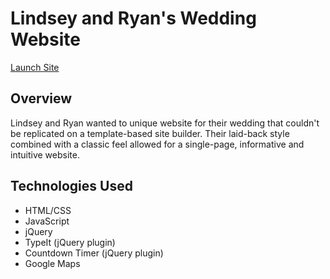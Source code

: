 # Lindsey and Ryan's Wedding Website

[Launch Site](beersbatesbattlestargalactica.com)

## Overview
Lindsey and Ryan wanted to unique website for their wedding that couldn't be replicated on a template-based site builder. Their laid-back style combined with a classic feel allowed for a single-page, informative and intuitive website. 

## Technologies Used
* HTML/CSS
* JavaScript
* jQuery
* TypeIt (jQuery plugin)
* Countdown Timer (jQuery plugin)
* Google Maps
